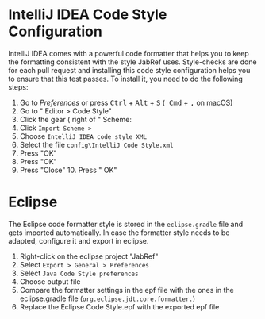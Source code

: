# IntelliJ IDEA Code Style Configuration
IntelliJ IDEA comes with a powerful code formatter that helps you to keep the formatting consistent with the style JabRef uses. Style-checks are done for each pull request and installing this code style configuration helps you to ensure that this test passes. To install it, you need to do the following steps:
1. Go to *Preferences* or press <kbd> Ctrl</kbd> + <kbd> Alt</kbd> + <kbd> S</kbd> (<kbd> Cmd</kbd> + <kbd> ,</kbd> on macOS)
2. Go to " Editor > Code Style"
3. Click the gear ( right of " Scheme:
4. Click `Import Scheme >`
5. Choose `IntelliJ IDEA code style XML`
6. Select the file `config\IntelliJ Code Style.xml`
7. Press "OK"
8. Press "OK"
9. Press "Close" 10. Press " OK"
# Eclipse
The Eclipse code formatter style is stored in the `eclipse.gradle` file and gets imported automatically. In case the formatter style needs to be adapted, configure it and export in eclipse.
1. Right-click on the eclipse project "JabRef"
2. Select `Export > General > Preferences`
3. Select `Java Code Style preferences`
4. Choose output file
5. Compare the formatter settings in the epf file with the ones in the eclipse.gradle file (`org.eclipse.jdt.core.formatter.`)
6. Replace the Eclipse Code Style.epf with the exported epf file
